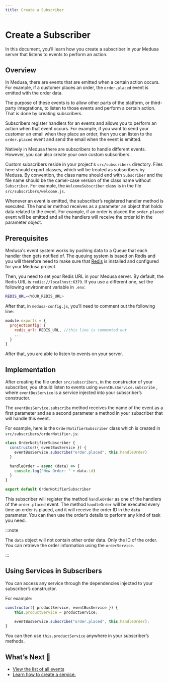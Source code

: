 ```yaml
---
title: Create a Subscriber
---
```


# Create a Subscriber

In this document, you’ll learn how you create a subscriber in your Medusa server that listens to events to perform an action.

## Overview

In Medusa, there are events that are emitted when a certain action occurs. For example, if a customer places an order, the `order.placed` event is emitted with the order data.

The purpose of these events is to allow other parts of the platform, or third-party integrations, to listen to those events and perform a certain action. That is done by creating subscribers.

Subscribers register handlers for an events and allows you to perform an action when that event occurs. For example, if you want to send your customer an email when they place an order, then you can listen to the `order.placed` event and send the email when the event is emitted.

Natively in Medusa there are subscribers to handle different events. However, you can also create your own custom subscribers.

Custom subscribers reside in your project's `src/subscribers` directory. Files here should export classes, which will be treated as subscribers by Medusa. By convention, the class name should end with `Subscriber` and the file name should be the camel-case version of the class name without `Subscriber`. For example, the `WelcomeSubscriber` class is in the file `src/subscribers/welcome.js`.

Whenever an event is emitted, the subscriber’s registered handler method is executed. The handler method receives as a parameter an object that holds data related to the event. For example, if an order is placed the `order.placed` event will be emitted and all the handlers will receive the order id in the parameter object.

## Prerequisites

Medusa's event system works by pushing data to a Queue that each handler then gets notified of. The queuing system is based on Redis and you will therefore need to make sure that [Redis](https://redis.io) is installed and configured for your Medusa project.

Then, you need to set your Redis URL in your Medusa server. By default, the Redis URL is `redis://localhost:6379`. If you use a different one, set the following environment variable in `.env`:

```bash
REDIS_URL=<YOUR_REDIS_URL>
```

After that, in `medusa-config.js`, you’ll need to comment out the following line:

```jsx
module.exports = {
  projectConfig: {
    redis_url: REDIS_URL, //this line is commented out
    ...
  }
}
```

After that, you are able to listen to events on your server.

## Implementation

After creating the file under `src/subscribers`, in the constructor of your subscriber, you should listen to events using `eventBusService.subscribe` , where `eventBusService` is a service injected into your subscriber’s constructor.

The `eventBusService.subscribe` method receives the name of the event as a first parameter and as a second parameter a method in your subscriber that will handle this event.

For example, here is the `OrderNotifierSubscriber` class which is created in `src/subscribers/orderNotifier.js`:

```jsx
class OrderNotifierSubscriber {
  constructor({ eventBusService }) {
    eventBusService.subscribe("order.placed", this.handleOrder)
  }

  handleOrder = async (data) => {
    console.log("New Order: " + data.id)
  }
}

export default OrderNotifierSubscriber
```

This subscriber will register the method `handleOrder` as one of the handlers of the `order.placed` event. The method `handleOrder` will be executed every time an order is placed, and it will receive the order ID in the `data` parameter. You can then use the order’s details to perform any kind of task you need.

:::note

The `data` object will not contain other order data. Only the ID of the order. You can retrieve the order information using the `orderService`.

:::

## Using Services in Subscribers

You can access any service through the dependencies injected to your subscriber’s constructor.

For example:

```jsx
constructor({ productService, eventBusService }) {
    this.productService = productService;

    eventBusService.subscribe("order.placed", this.handleOrder);
}
```

You can then use `this.productService` anywhere in your subscriber’s methods.

## What’s Next 🚀

- [View the list of all events](events-list.md)
- [Learn how to create a service.](/advanced/backend/services/create-service)
